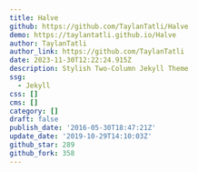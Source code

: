 ```yaml
---
title: Halve
github: https://github.com/TaylanTatli/Halve
demo: https://taylantatli.github.io/Halve
author: TaylanTatli
author_link: https://github.com/TaylanTatli
date: 2023-11-30T12:22:24.915Z
description: Stylish Two-Column Jekyll Theme
ssg:
  - Jekyll
css: []
cms: []
category: []
draft: false
publish_date: '2016-05-30T18:47:21Z'
update_date: '2019-10-29T14:10:03Z'
github_star: 289
github_fork: 358
---
```

